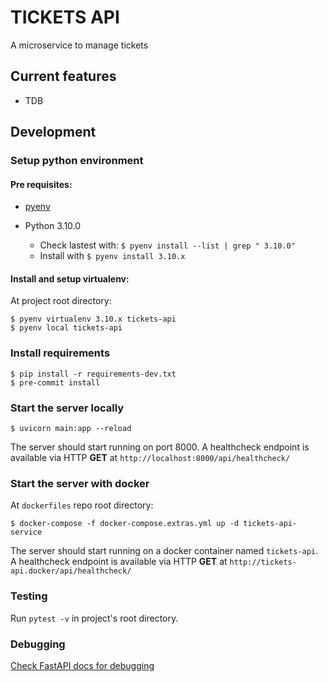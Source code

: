 # TICKETS API

A microservice to manage tickets

## Current features

- TDB


## Development

### Setup python environment

#### Pre requisites:

- [pyenv](https://github.com/pyenv/pyenv-installer)

- Python 3.10.0
  - Check lastest with: `$ pyenv install --list | grep " 3.10.0"`
  - Install with `$ pyenv install 3.10.x`

#### Install and setup virtualenv:

At project root directory:

```
$ pyenv virtualenv 3.10.x tickets-api
$ pyenv local tickets-api
```

### Install requirements

```
$ pip install -r requirements-dev.txt
$ pre-commit install
```

### Start the server locally

`$ uvicorn main:app --reload`

The server should start running on port 8000. A healthcheck endpoint is available via
HTTP **GET** at `http://localhost:8000/api/healthcheck/`

### Start the server with docker

At `dockerfiles` repo root directory:

`$ docker-compose -f docker-compose.extras.yml up -d tickets-api-service`

The server should start running on a docker container named `tickets-api`.
A healthcheck endpoint is available via HTTP **GET** at `http://tickets-api.docker/api/healthcheck/`

### Testing

Run `pytest -v` in project's root directory.


### Debugging

[Check FastAPI docs for debugging](https://fastapi.tiangolo.com/tutorial/debugging/#run-your-code-with-your-debugger)
